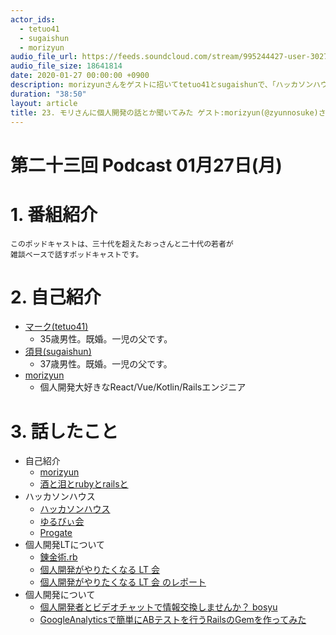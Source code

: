 ```yaml
---
actor_ids:
  - tetuo41
  - sugaishun
  - morizyun
audio_file_url: https://feeds.soundcloud.com/stream/995244427-user-302747142-yarukinai-23-2020-01-27.mp3
audio_file_size: 18641814
date: 2020-01-27 00:00:00 +0900
description: morizyunさんをゲストに招いてtetuo41とsugaishunで、「ハッカソンハウス」「個人開発」「エディタ」について話しました。
duration: "38:50"
layout: article
title: 23. モリさんに個人開発の話とか聞いてみた ゲスト:morizyun(@zyunnosuke)さん
---
```


# 第二十三回 Podcast 01月27日(月)

# 1. 番組紹介
    このポッドキャストは、三十代を超えたおっさんと二十代の若者が
    雑談ベースで話すポッドキャストです。

# 2. 自己紹介
- [マーク(tetuo41)](https://twitter.com/tetuo41)
    - 35歳男性。既婚。一児の父です。
- [須貝(sugaishun)](https://twitter.com/sugaishun)
    - 37歳男性。既婚。一児の父です。
- [morizyun](https://twitter.com/zyunnosuke)
    - 個人開発大好きなReact/Vue/Kotlin/Railsエンジニア

# 3. 話したこと
- 自己紹介
    - [morizyun](https://twitter.com/zyunnosuke)
    - [酒と泪とrubyとrailsと](https://morizyun.github.io/)
- ハッカソンハウス
    - [ハッカソンハウス](http://hackathon-house.herokuapp.com/)
    - [ゆるびぃ会](http://yuruby.github.io/)
    - [Progate](https://prog-8.com/)
- 個人開発LTについて
    - [錬金術.rb](https://techplay.jp/event/573899)
    - [個人開発がやりたくなる LT 会](https://alchemy-rb.connpass.com/event/156757/)
    - [個人開発がやりたくなる LT 会 のレポート](https://morizyun.github.io/blog/indie-hacker-lt-event-first/index.html)
- 個人開発について
    - [個人開発者とビデオチャットで情報交換しませんか？ bosyu](https://bosyu.me/b/hmLMyWPjsUw)
    - [GoogleAnalyticsで簡単にABテストを行うRailsのGemを作ってみた](https://qiita.com/ykogure/items/0e519a8be7798990a5e2)
